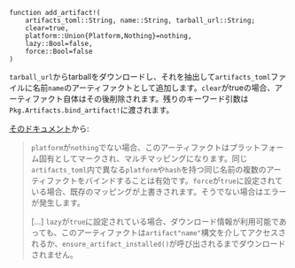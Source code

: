 ```
function add_artifact!(
    artifacts_toml::String, name::String, tarball_url::String;
    clear=true,
    platform::Union{Platform,Nothing}=nothing,
    lazy::Bool=false,
    force::Bool=false
)
```

`tarball_url`からtarballをダウンロードし、それを抽出して`artifacts_toml`ファイルに名前`name`のアーティファクトとして追加します。`clear`がtrueの場合、アーティファクト自体はその後削除されます。残りのキーワード引数は`Pkg.Artifacts.bind_artifact!`に渡されます。

[そのドキュメント](https://julialang.github.io/Pkg.jl/dev/api/#Pkg.Artifacts.bind_artifact!)から:

> `platform`が`nothing`でない場合、このアーティファクトはプラットフォーム固有としてマークされ、マルチマッピングになります。同じ`artifacts_toml`内で異なる`platform`や`hash`を持つ同じ名前の複数のアーティファクトをバインドすることは有効です。`force`が`true`に設定されている場合、既存のマッピングが上書きされます。そうでない場合はエラーが発生します。
>
> [...] `lazy`が`true`に設定されている場合、ダウンロード情報が利用可能であっても、このアーティファクトは`artifact"name"`構文を介してアクセスされるか、`ensure_artifact_installed()`が呼び出されるまでダウンロードされません。

